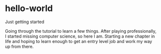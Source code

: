 # hello-world
Just getting started

Going through the tutorial to learn a few things. After playing professionally, I started missing computer science, so here I am. Starting a new chapter in life and hoping to learn enough to get an entry level job and work my way up from there.

